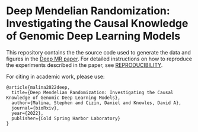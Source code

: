 # Deep Mendelian Randomization: Investigating the Causal Knowledge of Genomic Deep Learning Models
This repository contains the the source code used to generate the data and figures in the [Deep MR paper](https://www.biorxiv.org/content/10.1101/2022.02.01.478608v1.abstract). For detailed instructions on how to reproduce the experiments described in the paper, see [REPRODUCIBILITY](REPRODUCIBILITY.md).

For citing in academic work, please use:
```
@article{malina2022deep,
  title={Deep Mendelian Randomization: Investigating the Causal Knowledge of Genomic Deep Learning Models},
  author={Malina, Stephen and Cizin, Daniel and Knowles, David A},
  journal={bioRxiv},
  year={2022},
  publisher={Cold Spring Harbor Laboratory}
}
```
